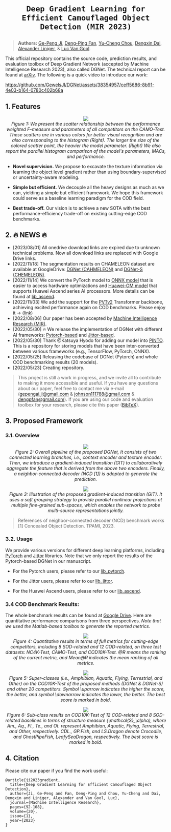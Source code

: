 # <p align=center>`Deep Gradient Learning for Efficient Camouflaged Object Detection (MIR 2023)`</p>

> **Authors:**
> [Ge-Peng Ji](https://github.com/GewelsJI),
> [Deng-Ping Fan](https://dengpingfan.github.io/),
> [Yu-Cheng Chou](https://github.com/johnson111788),
> [Dengxin Dai](https://vas.mpi-inf.mpg.de/dengxin/),
> [Alexander Liniger](https://people.ee.ethz.ch/~aliniger/), &
> [Luc Van Gool](https://ee.ethz.ch/the-department/faculty/professors/person-detail.OTAyMzM=.TGlzdC80MTEsMTA1ODA0MjU5.html).

This official repository contains the source code, prediction results, and evaluation toolbox of Deep Gradient Network (accepted by Machine Intelligence Research 2023), also called DGNet. The technical report can be found at [arXiv](https://arxiv.org/abs/2205.12853). The following is a quick video to introduce our work:

https://github.com/GewelsJI/DGNet/assets/38354957/ceff5686-8b91-4e03-b164-0780c402b68a



## 1. Features

<p align="center">
    <img src="assest/BubbleBarFig.png"/> <br />
    <em> 
    Figure 1: We present the scatter relationship between the performance weighted F-measure and parameters of all competitors on the CAMO-Test. These scatters are in various colors for better visual recognition and are also corresponding to the histogram (Right).
    The larger the size of the colored scatter point, the heavier the model parameter. (Right) We also report the parallel histogram comparison of the model's parameters, MACs, and performance.
    </em>
</p>

- **Novel supervision.** We propose to excavate the texture information via learning the object level gradient rather than using boundary-supervised or uncertainty-aware modeling.

- **Simple but efficient.** We decouple all the heavy designs as much as we can, yielding a simple but efficient framework. We hope this framework could serve as a baseline learning paradigm for the COD field.

- **Best trade-off.** Our vision is to achieve a new SOTA with the best performance-efficiency trade-off on existing cutting-edge COD benchmarks.

## 2. :fire: NEWS :fire:

- [2023/08/01] All onedrive download links are expired due to unknown technical problems. Now all download links are replaced with Google Drive links.
- [2022/11/18] The segmentation results on CHAMELEON dataset are available at GoogleDrive: [DGNet (CAHMELEON)](https://drive.google.com/file/d/1-kvhYGUVvLSpI-YswxNu6G8iQhrWdQEP/view?usp=sharing) and [DGNet-S (CHEMELEON)](https://drive.google.com/file/d/1UZM9cV5YUtjK4g-hjopzd1lZHgoguAAb/view?usp=sharing).
- [2022/11/14] We convert the PyTorch model to [ONNX model](https://onnx.ai/) that is easier to access hardware optimizations and [Huawei-OM model](https://www.hiascend.com/software/mindx-sdk) that supports Huawei Ascend series AI processors. More details can be found at [lib_ascend](https://github.com/GewelsJI/DGNet/tree/main/lib_ascend).
- [2022/11/03] We add the support for the [PVTv2](https://github.com/whai362/PVT) Transformer backbone, achieving excited performance again on COD benchmarks. Please enjoy it -> ([link](https://github.com/GewelsJI/DGNet/tree/main/lib_pytorch))
- [2022/08/06] Our paper has been accepted by [Machine Intelligence Research (MIR)](https://www.springer.com/journal/11633).
- [2022/05/30] :fire: We release the implementation of DGNet with different AI frameworks: [Pytorch-based](https://github.com/GewelsJI/DGNet/tree/main/jittor_lib) and [Jittor-based](https://github.com/GewelsJI/DGNet/tree/main/jittor_lib).
- [2022/05/30] Thank @Katsuya Hyodo for adding our model into [PINTO](https://github.com/PINTO0309/PINTO_model_zoo/tree/main/299_DGNet). This is a repository for storing models that have been inter-converted between various frameworks (e.g., TensorFlow, PyTorch, ONNX).
- [2022/05/25] Releasing the codebase of DGNet (Pytorch) and whole COD benchmarking results (20 models).
- [2022/05/23] Creating repository.

> This project is still a work in progress, and we invite all to contribute to making it more accessible and useful. If you have any questions about our paper, feel free to contact me via e-mail (gepengai.ji@gmail.com & johnson111788@gmail.com & dengpfan@gmail.com). If you are using our code and evaluation toolbox for your research, please cite this paper ([BibTeX](#4-citation)).

## 3. Proposed Framework

### 3.1. Overview

<p align="center">
    <img src="assest/DGNetFramework.png"/> <br />
    <em> 
    Figure 2: Overall pipeline of the proposed DGNet, It consists of two connected learning branches, i.e., context encoder and texture encoder. 
    Then, we introduce a gradient-induced transition (GIT) to collaboratively aggregate the feature that is derived from the above two encoders. Finally, a neighbor-connected decoder (NCD [1]) is adopted to generate the prediction.
    </em>
</p>


<p align="center">
    <img src="assest/GIT.png"/> <br />
    <em> 
    Figure 3: Illustration of the proposed gradient-induced transition (GIT). 
    It uses a soft grouping strategy to provide parallel nonlinear projections at multiple fine-grained sub-spaces, which enables the network to probe multi-source representations jointly.
    </em>
</p>


> References of neighbor-connected decoder (NCD) benchmark works [1] Concealed Object Detection. TPAMI, 2023. <br>

### 3.2. Usage

We provide various versions for different deep learning platforms, including [PyTorch](https://github.com/pytorch/pytorch) and [Jittor](https://github.com/Jittor/jittor) libraries. Note that we only report the results of the Pytorch-based DGNet in our manuscript.

- For the Pytorch users, please refer to our [lib_pytorch](https://github.com/GewelsJI/DGNet/tree/main/lib_pytorch).

- For the Jittor users, please refer to our [lib_jittor](https://github.com/GewelsJI/DGNet/tree/main/lib_jittor).

- For the Huawei Ascend users, please refer to our [lib_ascend](https://github.com/GewelsJI/DGNet/tree/main/lib_ascend).

### 3.4 COD Benchmark Results:

The whole benchmark results can be found at [Google Drive](https://drive.google.com/file/d/1ld-FPFgTEC0iHpxBNSutNCCQ-8Coy5mt/view?usp=sharing). Here are quantitative performance comparisons from three perspectives. *Note that we used the Matlab-based toolbox to generate the reported metrics.*

<p align="center">
    <img src="assest/Benchmark.png"/> <br />
    <em> 
    Figure 4: Quantitative results in terms of full metrics for cutting-edge competitors, including 8 SOD-related and 12 COD-related, on three test datasets: NC4K-Test, CAMO-Test, and COD10K-Test. @R means the ranking of the current metric, and Mean@R indicates the mean ranking of all metrics.
    </em>

</p>

<p align="center">
    <img src="assest/SuperClass.png"/> <br />
    <em> 
    Figure 5: Super-classes (i.e., Amphibian, Aquatic, Flying, Terrestrial, and Other) on the COD10K-Test of the proposed methods (DGNet & DGNet-S) and other 20 competitors. Symbol \uparrow indicates the higher the score, the better, and symbol \downarrow indicates the lower, the better. The best score is marked in bold.
    </em>

</p>

<p align="center">
    <img src="assest/SubClass.png"/> <br />
    <em> 
    Figure 6: Sub-class results on COD10K-Test of 12 COD-related and 8 SOD-related baselines in terms of structure measure (\mathcal{S}_\alpha), where Am., Aq., Fl., Te., and  Ot. represent Amphibian, Aquatic, Flying, Terrestrial, and Other, respectively. CDL., GP.Fish, and LS.Dragon denote Crocodile, and  GhostPipeFish, LeafySeaDragon, respectively. The best score is marked in bold. 
    </em>

</p>

## 4. Citation

Please cite our paper if you find the work useful:

    @article{ji2023gradient,
      title={Deep Gradient Learning for Efficient Camouflaged Object Detection},
      author={Ji, Ge-Peng and Fan, Deng-Ping and Chou, Yu-Cheng and Dai, Dengxin and Liniger, Alexander and Van Gool, Luc},
      journal={Machine Intelligence Research},
      pages={92-108},
      volume={20},
      issue={1},
      year={2023}
    } 
